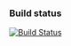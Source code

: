 ### Build status ###
[![Build Status](https://travis-ci.org/evolrac/evolrac.github.io.svg?branch=master)](https://travis-ci.org/evolrac/evolrac.github.io)
